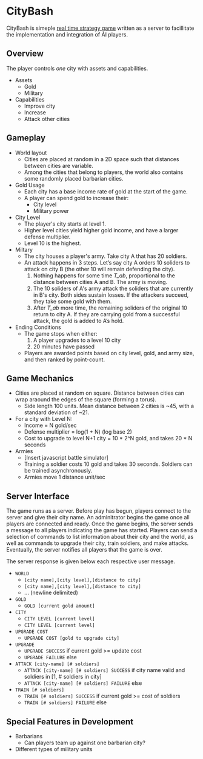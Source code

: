# CityBash
CityBash is simeple [real time strategy game](https://en.wikipedia.org/wiki/Real-time_strategy) written as a server to facillitate the implementation and integration of AI players.

## Overview
The player controls _one_ city with assets and capabilities.

- Assets
  - Gold
  - Military
- Capabilities
  - Improve city
  - Increase
  - Attack other cities

## Gameplay
- World layout
  - Cities are placed at random in a 2D space such that distances between cities are variable.
  - Among the cities that belong to players, the world also contains some randomly placed barbarian cities.
- Gold Usage
  - Each city has a base income rate of gold at the start of the game.
  - A player can spend gold to increase their:
    * City level
    * Military power
- City Level
  - The player's city starts at level 1.
  - Higher level cities yield higher gold income, and have a larger defense multiplier.
  - Level 10 is the highest.
- Miltary
  - The city houses a player's army. Take city A that has 20 soldiers.
  - An attack happens in 3 steps. Let’s say city A orders 10 soliders to attack on city B (the other 10 will remain defending the city).
    1. Nothing happens for some time _T_ab_, proportional to the distance between cities A and B. The army is moving.
    2. The 10 soliders of A's army attack the soliders that are currently in B's city. Both sides sustain losses. If the attackers succeed, they take some gold with them.
    3. After _T_ab_ more time, the remaining soliders of the original 10 return to city A. If they are carrying gold from a successful attack, the gold is added to A’s hold.
- Ending Conditions
  - The game stops when either:
    1. A player upgrades to a level 10 city
    2. 20 minutes have passed
  - Players are awarded points based on city level, gold, and army size, and then ranked by point-count.

## Game Mechanics
- Cities are placed at random on square. Distance between cities can wrap araound the edges of the square (forming a torus).
  - Side length 100 units. Mean distance between 2 cities is ~45, with a standard deviation of ~21.
- For a city with Level N:
  - Income = N gold/sec
  - Defense multiplier = log(1 + N) (log base 2)
  - Cost to upgrade to level N+1 city = 10 * 2^N gold, and takes 20 * N seconds
- Armies
  - [Insert javascript battle simulator]
  - Training a soldier costs 10 gold and takes 30 seconds. Soldiers can be trained asynchronously.
  - Armies move 1 distance unit/sec

## Server Interface
The game runs as a server. Before play has begun, players connect to the server and give their city name. An adminitrator begins the game once all players are connected and ready. Once the game begins, the server sends a message to all players indicating the game has started. Players can send a selection of commands to list information about their city and the world, as well as commands to upgrade their city, train soldiers, and make attacks. Eventually, the server notifies all players that the game is over.

The server response is given below each respective user message.
  - `WORLD`
    - `[city name],[city level],[distance to city]`
    - `[city name],[city level],[distance to city]`
    - ... (newline delimited)
  - `GOLD`
    - `GOLD [current gold amount]`
  - `CITY`
    - `CITY LEVEL [current level]`
    - `CITY LEVEL [current level]`
  - `UPGRADE COST`
    - `UPGRADE COST [gold to upgrade city]`
  - `UPGRADE`
    - `UPGRADE SUCCESS` if current gold >= update cost
    - `UPGRADE FAILURE` else
  - `ATTACK [city-name] [# soldiers]`
    - `ATTACK [city-name] [# soldiers] SUCCESS` if city name valid and soldiers in [1, # soldiers in city]
    - `ATTACK [city-name] [# soldiers] FAILURE` else
  - `TRAIN [# soldiers]`
    - `TRAIN [# soldiers] SUCCESS` if current gold >= cost of soldiers
    - `TRAIN [# soldiers] FAILURE` else

## Special Features in Development
- Barbarians
  - Can players team up against one barbarian city?
- Different types of military units
